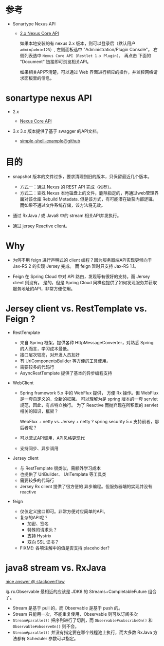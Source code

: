 
# 参考

- Sonartype Nexus API
    - [2.x Nexus Core API](https://repository.sonatype.org/nexus-restlet1x-plugin/default/docs/index.html)
       
      如果本地安装的有 nexus 2.x 版本，则可以登录后（默认用户 `admin`/`admin123`）,
      左侧面板选中 "Administration/Plugin Console"，
      右侧列表选中 `Nexus Core API (Restlet 1.x Plugin)`， 再点击 下面的 "Document" 链接即可浏览相关API。
      
      如果相关API不清楚，可以通过 Web 界面进行相应的操作，并监控网络请求面板里的信息。      


# sonartype nexus API
* 2.x
    * [Nexus Core API](https://repository.sonatype.org/nexus-restlet1x-plugin/default/docs/index.html)
     
* 3.x
    3.x 版本提供了基于 swagger 的API文档。
    * [simple-shell-example@github](https://github.com/sonatype/nexus-book-examples/tree/nexus-3.x/scripting/simple-shell-example)


# 目的

- snapshot 版本的文件过多，要求清理到旧的版本，只保留最近几个版本。

    - 方式一：通过 Nexus 的 REST API 完成（推荐）。
    - 方式二：查找 Nexus 本地磁盘上的文件，删除指定的，再通过web管理界面对该仓库 Rebuild Metadata.
            但是该方式，有可能潜在破获内部逻辑。而如果不通过文件系统存储，该方法将无效。
   
- 通过 RxJava / 或 Java8 中的 stream 相关API并发执行。
- 通过 jersey Reactive client。


# Why

- 为何不用 feign 进行声明式的 client 编程？因为服务器端API实现更倾向于 Jax-RS 2 的实现 Jersey 完成。
而 feign 暂时只支持 Jax-RS 1.1。

- Feign 在 Spring Cloud 中对 API 路由，发现等有很好的支持。而 Jersey client 则没有。
  是的，但是 Spring Cloud 同样也提供了如何发现服务并获取服务地址的API，非常方便使用。
  
# Jersey client vs. RestTemplate vs. Feign ?

- RestTemplate
    - 来自 Spring 框架，提供各种 HttpMessageConverter，对熟悉 Spring 的人而言，学习成本最低。
    - 接口层次较高，对开发人员友好
    - 有 UriComponentsBuilder 等方便的工具使用。
    - 需要较多的代码行
    - AsyncRestTemplate 提供了基本的异步编程支持

- WebClient
    - Spring framework 5.x 中的 WebFlux 提供， 方便 Rx 操作。但 WebFlux 是一套自定义的，全新的框架。
      可以理解为是 spring 版本的一套 servlet 规范，因此，有点特立独行。
      为了 Reactive 而抛弃现在所积累的 servlet 相关的知识，框架？
      
      WebFlux + netty vs. Jersey + netty ?  spring security 5.x 支持前者，那后者呢？

    - 可以流式API调用，API风格更现代
    - 支持同步、异步调用
    

- Jersey client
    - 与 RestTemplate 很类似，需额外学习成本
    - 也提供了 UriBuilder、 UriTemplate 等工具类 
    - 需要较多的代码行
    - Jersey Rx client 提供了很方便的 异步编程。但服务器端的实现并没有 reactive
    
- feign
    - 仅仅定义接口即可。非常方便对应简单的API。
    - 复杂的API呢？
        - 加密、签名
        - 特殊的请求头？
        - 支持 Hystrix 
        - 双向 SSL 证书？
    - FIXME: 各项注解中的值是否支持 placeholder?

# java8 stream vs. RxJava

 [nice answer @ stackoverflow](https://stackoverflow.com/a/35759458/533317)

与 rx.Observable 最相近的应该是 JDK8 的 Streams+CompletableFuture 组合了。


- Stream 是基于 pull 的，而 Observable 是基于 push 的。
- Stream 只能用一次，不能重复使用，Observable 则可以订阅多次
- `Stream#parallel()` 把序列进行了切割，而 `Observable#subscribeOn()` 和 `Observable#observeOn()` 则不会。
- `Stream#parallel()` 并没有指定要在哪个线程池上执行，而大多数 RxJava 方法都有 Scheduler 参数可以指定。

 
